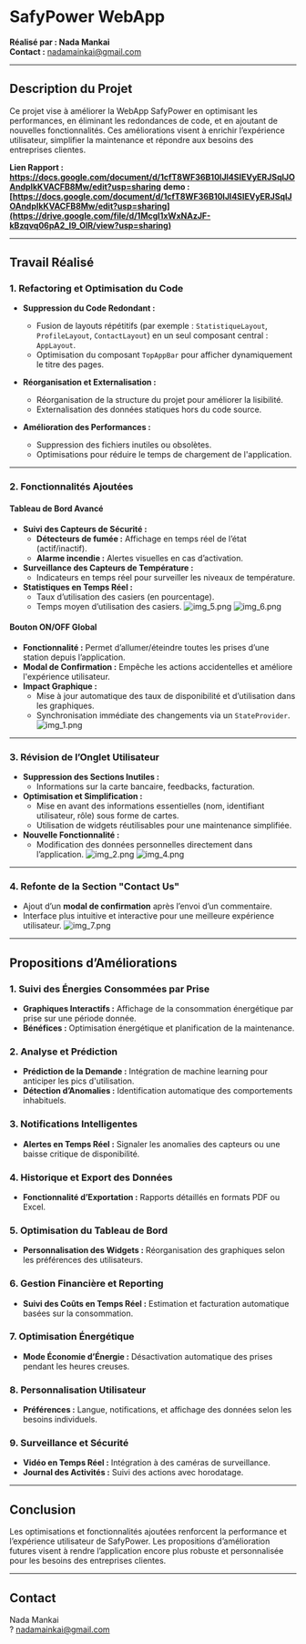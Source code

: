 # SafyPower WebApp

**Réalisé par : Nada Mankai**  
**Contact :** [nadamainkai@gmail.com](mailto:nadamainkai@gmail.com)

---

## Description du Projet
Ce projet vise à améliorer la WebApp SafyPower en optimisant les performances, en éliminant les redondances de code, et en ajoutant de nouvelles fonctionnalités. Ces améliorations visent à enrichir l’expérience utilisateur, simplifier la maintenance et répondre aux besoins des entreprises clientes.

**Lien Rapport : https://docs.google.com/document/d/1cfT8WF36B10lJl4SIEVyERJSqlJOAndpIkKVACFB8Mw/edit?usp=sharing**
**demo : [https://docs.google.com/document/d/1cfT8WF36B10lJl4SIEVyERJSqlJOAndpIkKVACFB8Mw/edit?usp=sharing](https://drive.google.com/file/d/1McgI1xWxNAzJF-kBzqvq06pA2_I9_OlR/view?usp=sharing)**

---

## Travail Réalisé

### 1. Refactoring et Optimisation du Code
- **Suppression du Code Redondant :**
    - Fusion de layouts répétitifs (par exemple : `StatistiqueLayout`, `ProfileLayout`, `ContactLayout`) en un seul composant central : `AppLayout`.
    - Optimisation du composant `TopAppBar` pour afficher dynamiquement le titre des pages.

- **Réorganisation et Externalisation :**
    - Réorganisation de la structure du projet pour améliorer la lisibilité.
    - Externalisation des données statiques hors du code source.

- **Amélioration des Performances :**
    - Suppression des fichiers inutiles ou obsolètes.
    - Optimisations pour réduire le temps de chargement de l'application.

---

### 2. Fonctionnalités Ajoutées

#### Tableau de Bord Avancé
- **Suivi des Capteurs de Sécurité :**
    - **Détecteurs de fumée :** Affichage en temps réel de l’état (actif/inactif).
    - **Alarme incendie :** Alertes visuelles en cas d’activation.
- **Surveillance des Capteurs de Température :**
    - Indicateurs en temps réel pour surveiller les niveaux de température.
- **Statistiques en Temps Réel :**
    - Taux d’utilisation des casiers (en pourcentage).
    - Temps moyen d’utilisation des casiers.
      ![img_5.png](img_5.png)
      ![img_6.png](img_6.png)

#### Bouton ON/OFF Global
- **Fonctionnalité :** Permet d’allumer/éteindre toutes les prises d’une station depuis l’application.
- **Modal de Confirmation :** Empêche les actions accidentelles et améliore l'expérience utilisateur.
- **Impact Graphique :**
    - Mise à jour automatique des taux de disponibilité et d’utilisation dans les graphiques.
    - Synchronisation immédiate des changements via un `StateProvider`.
      ![img_1.png](img_1.png)
---

### 3. Révision de l’Onglet Utilisateur
- **Suppression des Sections Inutiles :**
    - Informations sur la carte bancaire, feedbacks, facturation.
- **Optimisation et Simplification :**
    - Mise en avant des informations essentielles (nom, identifiant utilisateur, rôle) sous forme de cartes.
    - Utilisation de widgets réutilisables pour une maintenance simplifiée.
- **Nouvelle Fonctionnalité :**
    - Modification des données personnelles directement dans l’application.
      ![img_2.png](img_2.png)
      ![img_4.png](img_4.png)
---

### 4. Refonte de la Section "Contact Us"
- Ajout d’un **modal de confirmation** après l’envoi d’un commentaire.
- Interface plus intuitive et interactive pour une meilleure expérience utilisateur.
![img_7.png](img_7.png)
---

## Propositions d’Améliorations

### 1. Suivi des Énergies Consommées par Prise
- **Graphiques Interactifs :** Affichage de la consommation énergétique par prise sur une période donnée.
- **Bénéfices :** Optimisation énergétique et planification de la maintenance.

### 2. Analyse et Prédiction
- **Prédiction de la Demande :** Intégration de machine learning pour anticiper les pics d'utilisation.
- **Détection d’Anomalies :** Identification automatique des comportements inhabituels.

### 3. Notifications Intelligentes
- **Alertes en Temps Réel :** Signaler les anomalies des capteurs ou une baisse critique de disponibilité.

### 4. Historique et Export des Données
- **Fonctionnalité d’Exportation :** Rapports détaillés en formats PDF ou Excel.

### 5. Optimisation du Tableau de Bord
- **Personnalisation des Widgets :** Réorganisation des graphiques selon les préférences des utilisateurs.

### 6. Gestion Financière et Reporting
- **Suivi des Coûts en Temps Réel :** Estimation et facturation automatique basées sur la consommation.

### 7. Optimisation Énergétique
- **Mode Économie d’Énergie :** Désactivation automatique des prises pendant les heures creuses.

### 8. Personnalisation Utilisateur
- **Préférences :** Langue, notifications, et affichage des données selon les besoins individuels.

### 9. Surveillance et Sécurité
- **Vidéo en Temps Réel :** Intégration à des caméras de surveillance.
- **Journal des Activités :** Suivi des actions avec horodatage.



---

## Conclusion
Les optimisations et fonctionnalités ajoutées renforcent la performance et l’expérience utilisateur de SafyPower. Les propositions d’amélioration futures visent à rendre l’application encore plus robuste et personnalisée pour les besoins des entreprises clientes.

---

## Contact
Nada Mankai  
? [nadamainkai@gmail.com](mailto:nadamainkai@gmail.com)  
